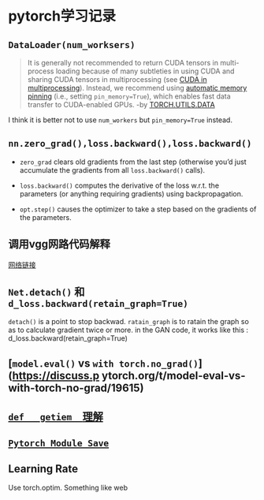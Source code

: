 # pytorch学习记录
## `DataLoader(num_worksers)`
>It is generally not recommended to return CUDA tensors in multi-process loading because of many subtleties in using CUDA and sharing CUDA tensors in multiprocessing (see [CUDA in multiprocessing](https://pytorch.org/docs/stable/notes/multiprocessing.html#multiprocessing-cuda-note)). Instead, we recommend using [automatic memory pinning](https://pytorch.org/docs/stable/data.html#memory-pinning) (i.e., setting `pin_memory=True`), which enables fast data transfer to CUDA-enabled GPUs. -by [TORCH.UTILS.DATA](https://pytorch.org/docs/stable/data.html#multi-process-data-loading)

I think it is better not to use `num_workers` but `pin_memory=True` instead.

## `nn.zero_grad(),loss.backward(),loss.backward()`

- `zero_grad` clears old gradients from the last step (otherwise you’d just accumulate the gradients from all `loss.backward()` calls).

- `loss.backward()` computes the derivative of the loss w.r.t. the parameters (or anything requiring gradients) using backpropagation.

- `opt.step()` causes the optimizer to take a step based on the gradients of the parameters.

## 调用vgg网路代码解释
[网络链接](https://blog.csdn.net/a1103688841/article/details/89383215)

## `Net.detach()` 和 `d_loss.backward(retain_graph=True)`

`detach()` is a point to stop backwad. `ratain_graph` is to ratain the graph so as to calculate gradient twice or more. in the GAN code, it works like this : d_loss.backward(retain_graph=True)  

## [`model.eval()` vs `with torch.no_grad()`](https://discuss.p   ytorch.org/t/model-eval-vs-with-torch-no-grad/19615)

## [`def __getiem__`理解](https://blog.csdn.net/happyday_d/article/details/84899314)

## [`Pytorch Module Save`](https://pytorch.org/tutorials/beginner/saving_loading_models.html?highlight=load)

## Learning Rate

Use torch.optim. Something like web